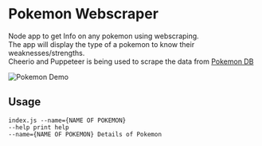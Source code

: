 # Pokemon Webscraper

Node app to get Info on any pokemon using webscraping.  
The app will display the type of a pokemon to know their weaknesses/strengths.  
Cheerio and Puppeteer is being used to scrape the data from [Pokemon DB](https://pokemondb.net/)  

![Pokemon Demo](src/assets/consoleScreenshot.png?raw=true)  
  
## Usage

```
index.js --name={NAME OF POKEMON}  
--help print help  
--name={NAME OF POKEMON} Details of Pokemon  
```

